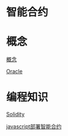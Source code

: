 # 智能合约

# 概念

[概念](%E6%99%BA%E8%83%BD%E5%90%88%E7%BA%A6%20dc63f4b5474e43b1ab0b7b9149a70e4d/%E6%A6%82%E5%BF%B5%20e9ef5610f797484c9ffdc787dc48ea8c.md)

[Oracle](%E6%99%BA%E8%83%BD%E5%90%88%E7%BA%A6%20dc63f4b5474e43b1ab0b7b9149a70e4d/Oracle%206c54f4da45b24a098dbfc4511672019b.md)

# 编程知识

[Solidity](%E6%99%BA%E8%83%BD%E5%90%88%E7%BA%A6%20dc63f4b5474e43b1ab0b7b9149a70e4d/Solidity%20da852d9f671447709bb8d966e226241e.md)

[javascript部署智能合约](%E6%99%BA%E8%83%BD%E5%90%88%E7%BA%A6%20dc63f4b5474e43b1ab0b7b9149a70e4d/javascript%E9%83%A8%E7%BD%B2%E6%99%BA%E8%83%BD%E5%90%88%E7%BA%A6%207cfc6835c7ec4a9db7c5a2719d010193.md)